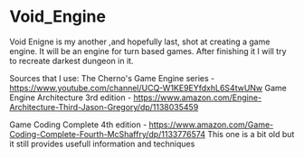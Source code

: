 # Void_Engine
Void Enigne is my another ,and hopefully last, shot at creating a game engine. It will be an engine for turn based games.
After finishing it I will try to recreate darkest dungeon in it.


Sources that I use:
The Cherno's Game Engine series - https://www.youtube.com/channel/UCQ-W1KE9EYfdxhL6S4twUNw
Game Engine Architecture 3rd edition - https://www.amazon.com/Engine-Architecture-Third-Jason-Gregory/dp/1138035459

Game Coding Complete 4th edition - https://www.amazon.com/Game-Coding-Complete-Fourth-McShaffry/dp/1133776574
This one is a bit old but it still provides usefull information and techniques
